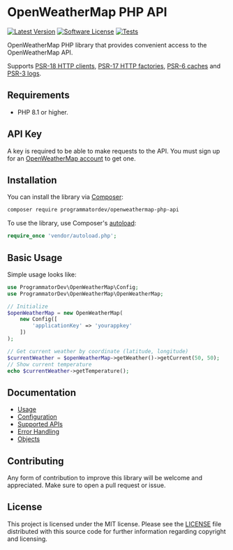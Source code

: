 # OpenWeatherMap PHP API

[![Latest Version](https://img.shields.io/github/release/programmatordev/openweathermap-php-api.svg?style=flat-square)](https://github.com/programmatordev/openweathermap-php-api/releases)
[![Software License](https://img.shields.io/badge/license-MIT-brightgreen.svg?style=flat-square)](LICENSE)
[![Tests](https://github.com/programmatordev/openweathermap-php-api/actions/workflows/ci.yml/badge.svg?branch=main)](https://github.com/programmatordev/openweathermap-php-api/actions/workflows/ci.yml?query=branch%3Amain)

OpenWeatherMap PHP library that provides convenient access to the OpenWeatherMap API.

Supports [PSR-18 HTTP clients](https://www.php-fig.org/psr/psr-18), [PSR-17 HTTP factories](https://www.php-fig.org/psr/psr-17), [PSR-6 caches](https://www.php-fig.org/psr/psr-6) and [PSR-3 logs](https://www.php-fig.org/psr/psr-3).

## Requirements

- PHP 8.1 or higher.

## API Key

A key is required to be able to make requests to the API.
You must sign up for an [OpenWeatherMap account](https://openweathermap.org/appid#signup) to get one.

## Installation

You can install the library via [Composer](https://getcomposer.org/):

```bash
composer require programmatordev/openweathermap-php-api
```

To use the library, use Composer's [autoload](https://getcomposer.org/doc/01-basic-usage.md#autoloading):

```php
require_once 'vendor/autoload.php';
```

## Basic Usage

Simple usage looks like:

```php
use ProgrammatorDev\OpenWeatherMap\Config;
use ProgrammatorDev\OpenWeatherMap\OpenWeatherMap;

// Initialize
$openWeatherMap = new OpenWeatherMap(
    new Config([
        'applicationKey' => 'yourappkey'
    ])
);

// Get current weather by coordinate (latitude, longitude)
$currentWeather = $openWeatherMap->getWeather()->getCurrent(50, 50);
// Show current temperature
echo $currentWeather->getTemperature();
```

## Documentation

- [Usage](docs/01-usage.md)
- [Configuration](docs/02-configuration.md)
- [Supported APIs](docs/03-supported-apis.md)
- [Error Handling](docs/04-error-handling.md)
- [Objects](docs/05-objects.md)

## Contributing

Any form of contribution to improve this library will be welcome and appreciated.
Make sure to open a pull request or issue.

## License

This project is licensed under the MIT license. 
Please see the [LICENSE](LICENSE) file distributed with this source code for further information regarding copyright and licensing.
